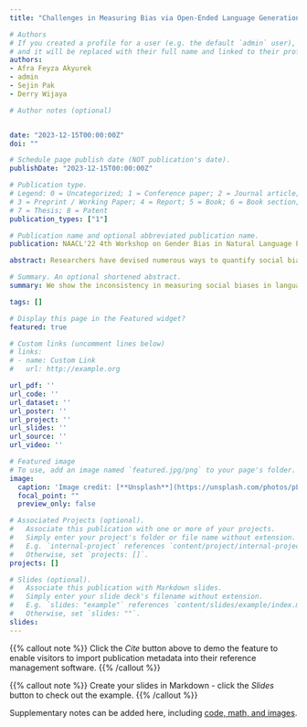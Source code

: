 ```yaml
---
title: "Challenges in Measuring Bias via Open-Ended Language Generation"

# Authors
# If you created a profile for a user (e.g. the default `admin` user), write the username (folder name) here 
# and it will be replaced with their full name and linked to their profile.
authors:
- Afra Feyza Akyurek
- admin
- Sejin Pak
- Derry Wijaya

# Author notes (optional)


date: "2023-12-15T00:00:00Z"
doi: ""

# Schedule page publish date (NOT publication's date).
publishDate: "2023-12-15T00:00:00Z"

# Publication type.
# Legend: 0 = Uncategorized; 1 = Conference paper; 2 = Journal article;
# 3 = Preprint / Working Paper; 4 = Report; 5 = Book; 6 = Book section;
# 7 = Thesis; 8 = Patent
publication_types: ["1"]

# Publication name and optional abbreviated publication name.
publication: NAACL'22 4th Workshop on Gender Bias in Natural Language Processing. 

abstract: Researchers have devised numerous ways to quantify social biases vested in pretrained language models. As some language models are capable of generating coherent completions given a set of textual prompts, several prompting datasets have been proposed to measure biases between social groups -- posing language generation as a way of identifying biases. In this opinion paper, we analyze how specific choices of prompt sets, metrics, automatic tools and sampling strategies affect bias results. We find out that the practice of measuring biases through text completion is prone to yielding contradicting results under different experiment settings. We additionally provide recommendations for reporting biases in open-ended language generation for a more complete outlook of biases exhibited by a given language model. Code to reproduce the results is released under this https URL.

# Summary. An optional shortened abstract.
summary: We show the inconsistency in measuring social biases in language models using text completion, highlighting how different methods and settings affect results also offer guidelines for more accurate bias reporting and provides the study's code.

tags: []

# Display this page in the Featured widget?
featured: true

# Custom links (uncomment lines below)
# links:
# - name: Custom Link
#   url: http://example.org

url_pdf: ''
url_code: ''
url_dataset: ''
url_poster: ''
url_project: ''
url_slides: ''
url_source: ''
url_video: ''

# Featured image
# To use, add an image named `featured.jpg/png` to your page's folder. 
image:
  caption: 'Image credit: [**Unsplash**](https://unsplash.com/photos/pLCdAaMFLTE)'
  focal_point: ""
  preview_only: false

# Associated Projects (optional).
#   Associate this publication with one or more of your projects.
#   Simply enter your project's folder or file name without extension.
#   E.g. `internal-project` references `content/project/internal-project/index.md`.
#   Otherwise, set `projects: []`.
projects: []

# Slides (optional).
#   Associate this publication with Markdown slides.
#   Simply enter your slide deck's filename without extension.
#   E.g. `slides: "example"` references `content/slides/example/index.md`.
#   Otherwise, set `slides: ""`.
slides: 
---
```


{{% callout note %}}
Click the *Cite* button above to demo the feature to enable visitors to import publication metadata into their reference management software.
{{% /callout %}}

{{% callout note %}}
Create your slides in Markdown - click the *Slides* button to check out the example.
{{% /callout %}}

Supplementary notes can be added here, including [code, math, and images](https://wowchemy.com/docs/writing-markdown-latex/).
